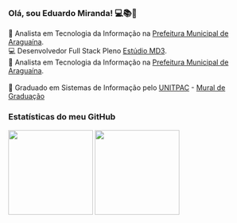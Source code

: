 ### Olá, sou Eduardo Miranda! 💻📚📑

:department_store: Analista em Tecnologia da Informação na [Prefeitura Municipal de Araguaína](https://www.araguaina.to.gov.br).</br>
:computer: Desenvolvedor Full Stack Pleno [Estúdio MD3](https://www.estudiomd3.com).</br>
:department_store: Analista em Tecnologia da Informação na [Prefeitura Municipal de Araguaína](https://www.araguaina.to.gov.br).</br> </br>
:school: Graduado em Sistemas de Informação pelo [UNITPAC](https://www.unitpac.com.br) - [Mural de Graduação](https://www.unitpac.com.br/portal-do-egresso/sistemas-de-informacao/2009-2)




<!--
**eduardoarn/eduardoarn** is a ✨ _special_ ✨ repository because its `README.md` (this file) appears on your GitHub profile.

Here are some ideas to get you started:

- 🔭 I’m currently working on ...
- 🌱 I’m currently learning ...
- 👯 I’m looking to collaborate on ...
- 🤔 I’m looking for help with ...
- 💬 Ask me about ...
- 📫 How to reach me: ...
- 😄 Pronouns: ...
- ⚡ Fun fact: ...
-->


### Estatísticas do meu GitHub
<div align="left">
    <img height="170em" src="https://github-readme-stats.vercel.app/api?username=eduardoarn&show_icons=true&theme=github_dark&hide_border=true&include_all_commits=true&count_private=true"/>
    <img height="170em" src="https://github-readme-stats.vercel.app/api/top-langs/?username=eduardoarn&layout=compact&langs_count=16&theme=github_dark&hide_border=true"/>
  </div></br>
